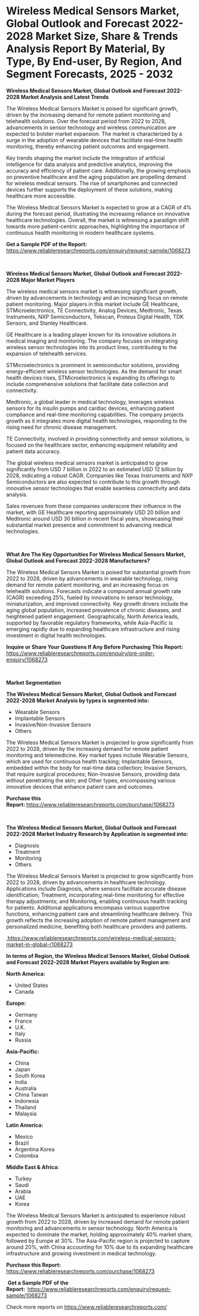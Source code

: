 <p><h1>Wireless Medical Sensors Market, Global Outlook and Forecast 2022-2028 Market Size, Share & Trends Analysis Report By Material, By Type, By End-user, By Region, And Segment Forecasts, 2025 - 2032</h1></p><p><strong>Wireless Medical Sensors Market, Global Outlook and Forecast 2022-2028 Market Analysis and Latest Trends</strong></p>
<p><p>The Wireless Medical Sensors Market is poised for significant growth, driven by the increasing demand for remote patient monitoring and telehealth solutions. Over the forecast period from 2022 to 2028, advancements in sensor technology and wireless communication are expected to bolster market expansion. The market is characterized by a surge in the adoption of wearable devices that facilitate real-time health monitoring, thereby enhancing patient outcomes and engagement.</p><p>Key trends shaping the market include the integration of artificial intelligence for data analysis and predictive analytics, improving the accuracy and efficiency of patient care. Additionally, the growing emphasis on preventive healthcare and the aging population are propelling demand for wireless medical sensors. The rise of smartphones and connected devices further supports the deployment of these solutions, making healthcare more accessible.</p><p>The Wireless Medical Sensors Market is expected to grow at a CAGR of 4% during the forecast period, illustrating the increasing reliance on innovative healthcare technologies. Overall, the market is witnessing a paradigm shift towards more patient-centric approaches, highlighting the importance of continuous health monitoring in modern healthcare systems.</p></p>
<p><strong>Get a Sample PDF of the Report:&nbsp;</strong> <a href="https://www.reliableresearchreports.com/enquiry/request-sample/1068273?utm_campaign=2954&utm_medium=2&utm_source=Github&utm_content=ia&utm_term=21032025&utm_id=wireless-medical-sensors-market-global-outlook-and-forecast-2022-2028">https://www.reliableresearchreports.com/enquiry/request-sample/1068273</a></p>
<p>&nbsp;</p>
<p><strong>Wireless Medical Sensors Market, Global Outlook and Forecast 2022-2028 Major Market Players</strong></p>
<p><p>The wireless medical sensors market is witnessing significant growth, driven by advancements in technology and an increasing focus on remote patient monitoring. Major players in this market include GE Healthcare, STMicroelectronics, TE Connectivity, Analog Devices, Medtronic, Texas Instruments, NXP Semiconductors, Tekscan, Proteus Digital Health, TDK Sensors, and Stanley Healthcare.</p><p>GE Healthcare is a leading player known for its innovative solutions in medical imaging and monitoring. The company focuses on integrating wireless sensor technologies into its product lines, contributing to the expansion of telehealth services. </p><p>STMicroelectronics is prominent in semiconductor solutions, providing energy-efficient wireless sensor technologies. As the demand for smart health devices rises, STMicroelectronics is expanding its offerings to include comprehensive solutions that facilitate data collection and connectivity.</p><p>Medtronic, a global leader in medical technology, leverages wireless sensors for its insulin pumps and cardiac devices, enhancing patient compliance and real-time monitoring capabilities. The company projects growth as it integrates more digital health technologies, responding to the rising need for chronic disease management.</p><p>TE Connectivity, involved in providing connectivity and sensor solutions, is focused on the healthcare sector, enhancing equipment reliability and patient data accuracy.</p><p>The global wireless medical sensors market is anticipated to grow significantly from USD 7 billion in 2022 to an estimated USD 12 billion by 2028, indicating a robust CAGR. Companies like Texas Instruments and NXP Semiconductors are also expected to contribute to this growth through innovative sensor technologies that enable seamless connectivity and data analysis.</p><p>Sales revenues from these companies underscore their influence in the market, with GE Healthcare reporting approximately USD 20 billion and Medtronic around USD 30 billion in recent fiscal years, showcasing their substantial market presence and commitment to advancing medical technologies.</p></p>
<p>&nbsp;</p>
<p><strong>What Are The Key Opportunities For Wireless Medical Sensors Market, Global Outlook and Forecast 2022-2028 Manufacturers?</strong></p>
<p><p>The Wireless Medical Sensors Market is poised for substantial growth from 2022 to 2028, driven by advancements in wearable technology, rising demand for remote patient monitoring, and an increasing focus on telehealth solutions. Forecasts indicate a compound annual growth rate (CAGR) exceeding 25%, fueled by innovations in sensor technology, miniaturization, and improved connectivity. Key growth drivers include the aging global population, increased prevalence of chronic diseases, and heightened patient engagement. Geographically, North America leads, supported by favorable regulatory frameworks, while Asia-Pacific is emerging rapidly due to expanding healthcare infrastructure and rising investment in digital health technologies.</p></p>
<p><strong>Inquire or Share Your Questions If Any Before Purchasing This Report:</strong> <a href="https://www.reliableresearchreports.com/enquiry/pre-order-enquiry/1068273?utm_campaign=2954&utm_medium=2&utm_source=Github&utm_content=ia&utm_term=21032025&utm_id=wireless-medical-sensors-market-global-outlook-and-forecast-2022-2028">https://www.reliableresearchreports.com/enquiry/pre-order-enquiry/1068273</a></p>
<p>&nbsp;</p>
<p><strong>Market Segmentation</strong></p>
<p><strong>The Wireless Medical Sensors Market, Global Outlook and Forecast 2022-2028 Market Analysis by types is segmented into:</strong></p>
<p><ul><li>Wearable Sensors</li><li>Implantable Sensors</li><li>Invasive/Non-Invasive Sensors</li><li>Others</li></ul></p>
<p><p>The Wireless Medical Sensors Market is projected to grow significantly from 2022 to 2028, driven by the increasing demand for remote patient monitoring and telemedicine. Key market types include Wearable Sensors, which are used for continuous health tracking; Implantable Sensors, embedded within the body for real-time data collection; Invasive Sensors, that require surgical procedures; Non-Invasive Sensors, providing data without penetrating the skin; and Other types, encompassing various innovative devices that enhance patient care and outcomes.</p></p>
<p><strong>Purchase this Report:&nbsp;</strong><a href="https://www.reliableresearchreports.com/purchase/1068273?utm_campaign=2954&utm_medium=2&utm_source=Github&utm_content=ia&utm_term=21032025&utm_id=wireless-medical-sensors-market-global-outlook-and-forecast-2022-2028">https://www.reliableresearchreports.com/purchase/1068273</a></p>
<p>&nbsp;</p>
<p><strong>The Wireless Medical Sensors Market, Global Outlook and Forecast 2022-2028 Market Industry Research by Application is segmented into:</strong></p>
<p><ul><li>Diagnosis</li><li>Treatment</li><li>Monitoring</li><li>Others</li></ul></p>
<p><p>The Wireless Medical Sensors Market is projected to grow significantly from 2022 to 2028, driven by advancements in healthcare technology. Applications include Diagnosis, where sensors facilitate accurate disease identification; Treatment, incorporating real-time monitoring for effective therapy adjustments; and Monitoring, enabling continuous health tracking for patients. Additional applications encompass various supportive functions, enhancing patient care and streamlining healthcare delivery. This growth reflects the increasing adoption of remote patient management and personalized medicine, benefiting both healthcare providers and patients.</p></p>
<p><a href="https://www.reliableresearchreports.com/wireless-medical-sensors-market-in-global-r1068273?utm_campaign=2954&utm_medium=2&utm_source=Github&utm_content=ia&utm_term=21032025&utm_id=wireless-medical-sensors-market-global-outlook-and-forecast-2022-2028">&nbsp;https://www.reliableresearchreports.com/wireless-medical-sensors-market-in-global-r1068273</a></p>
<p><strong>In terms of Region, the Wireless Medical Sensors Market, Global Outlook and Forecast 2022-2028 Market Players available by Region are:</strong></p>
<p>
    <p> <strong> North America: </strong>
        <ul>
            <li>United States</li>
            <li>Canada</li>
        </ul>
        </p> 
    <p> <strong> Europe: </strong>
        <ul>
            <li>Germany</li>
            <li>France</li>
            <li>U.K.</li>
            <li>Italy</li>
            <li>Russia</li>
        </ul>
        </p> 
    <p> <strong> Asia-Pacific: </strong>
        <ul>
            <li>China</li>
            <li>Japan</li>
            <li>South Korea</li>
            <li>India</li>
            <li>Australia</li>
            <li>China Taiwan</li>
            <li>Indonesia</li>
            <li>Thailand</li>
            <li>Malaysia</li>
        </ul>
        </p> 
    <p> <strong> Latin America: </strong>
        <ul>
            <li>Mexico</li>
            <li>Brazil</li>
            <li>Argentina Korea</li>
            <li>Colombia</li>
        </ul>
        </p> 
    <p> <strong> Middle East & Africa: </strong>
        <ul>
            <li>Turkey</li>
            <li>Saudi</li>
            <li>Arabia</li>
            <li>UAE</li>
            <li>Korea</li>
        </ul>
    </p>
    </p>
<p><p>The Wireless Medical Sensors Market is anticipated to experience robust growth from 2022 to 2028, driven by increased demand for remote patient monitoring and advancements in sensor technology. North America is expected to dominate the market, holding approximately 40% market share, followed by Europe at 30%. The Asia-Pacific region is projected to capture around 20%, with China accounting for 10% due to its expanding healthcare infrastructure and growing investment in medical technology.</p></p>
<p><strong>Purchase this Report: </strong><a href="https://www.reliableresearchreports.com/purchase/1068273?utm_campaign=2954&utm_medium=2&utm_source=Github&utm_content=ia&utm_term=21032025&utm_id=wireless-medical-sensors-market-global-outlook-and-forecast-2022-2028">https://www.reliableresearchreports.com/purchase/1068273</a></p>
<p>&nbsp;<strong>Get a Sample PDF of the Report:&nbsp;&nbsp;</strong><a href="https://www.reliableresearchreports.com/enquiry/request-sample/1068273?utm_campaign=2954&utm_medium=2&utm_source=Github&utm_content=ia&utm_term=21032025&utm_id=wireless-medical-sensors-market-global-outlook-and-forecast-2022-2028">https://www.reliableresearchreports.com/enquiry/request-sample/1068273</a></p>
<p><strong></strong></p>
<p>Check more reports on <a href="https://www.reliableresearchreports.com/?utm_campaign=2954&utm_medium=2&utm_source=Github&utm_content=ia&utm_term=21032025&utm_id=wireless-medical-sensors-market-global-outlook-and-forecast-2022-2028">https://www.reliableresearchreports.com/</a></p>